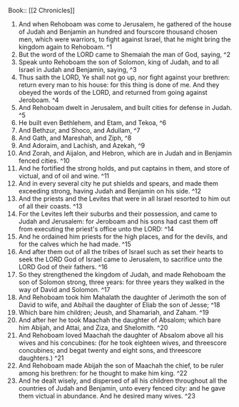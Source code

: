  Book:: [[2 Chronicles]]
 1. And when Rehoboam was come to Jerusalem, he gathered of the house of Judah and Benjamin an hundred and fourscore thousand chosen men, which were warriors, to fight against Israel, that he might bring the kingdom again to Rehoboam. ^1
 2. But the word of the LORD came to Shemaiah the man of God, saying, ^2
 3. Speak unto Rehoboam the son of Solomon, king of Judah, and to all Israel in Judah and Benjamin, saying, ^3
 4. Thus saith the LORD, Ye shall not go up, nor fight against your brethren: return every man to his house: for this thing is done of me. And they obeyed the words of the LORD, and returned from going against Jeroboam. ^4
 5. And Rehoboam dwelt in Jerusalem, and built cities for defense in Judah. ^5
 6. He built even Bethlehem, and Etam, and Tekoa, ^6
 7. And Bethzur, and Shoco, and Adullam, ^7
 8. And Gath, and Mareshah, and Ziph, ^8
 9. And Adoraim, and Lachish, and Azekah, ^9
 10. And Zorah, and Aijalon, and Hebron, which are in Judah and in Benjamin fenced cities. ^10
 11. And he fortified the strong holds, and put captains in them, and store of victual, and of oil and wine. ^11
 12. And in every several city he put shields and spears, and made them exceeding strong, having Judah and Benjamin on his side. ^12
 13. And the priests and the Levites that were in all Israel resorted to him out of all their coasts. ^13
 14. For the Levites left their suburbs and their possession, and came to Judah and Jerusalem: for Jeroboam and his sons had cast them off from executing the priest's office unto the LORD: ^14
 15. And he ordained him priests for the high places, and for the devils, and for the calves which he had made. ^15
 16. And after them out of all the tribes of Israel such as set their hearts to seek the LORD God of Israel came to Jerusalem, to sacrifice unto the LORD God of their fathers. ^16
 17. So they strengthened the kingdom of Judah, and made Rehoboam the son of Solomon strong, three years: for three years they walked in the way of David and Solomon. ^17
 18. And Rehoboam took him Mahalath the daughter of Jerimoth the son of David to wife, and Abihail the daughter of Eliab the son of Jesse; ^18
 19. Which bare him children; Jeush, and Shamariah, and Zaham. ^19
 20. And after her he took Maachah the daughter of Absalom; which bare him Abijah, and Attai, and Ziza, and Shelomith. ^20
 21. And Rehoboam loved Maachah the daughter of Absalom above all his wives and his concubines: (for he took eighteen wives, and threescore concubines; and begat twenty and eight sons, and threescore daughters.) ^21
 22. And Rehoboam made Abijah the son of Maachah the chief, to be ruler among his brethren: for he thought to make him king. ^22
 23. And he dealt wisely, and dispersed of all his children throughout all the countries of Judah and Benjamin, unto every fenced city: and he gave them victual in abundance. And he desired many wives. ^23
